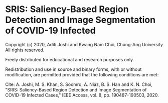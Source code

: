 # SRIS: Saliency-Based Region Detection and Image Segmentation of COVID-19 Infected

Copyright (c) 2020, Aditi Joshi and Kwang Nam Choi, Chung-Ang University
All rights reserved.

Freely distributed for educational and research purposes only.

Redistribution and use in source and binary forms, with or without
modification, are permitted provided that the following conditions are met:

Cite: A. Joshi, M. S. Khan, S. Soomro, A. Niaz, B. S. Han and K. N. Choi, 
      "SRIS: Saliency-Based Region Detection and Image Segmentation of COVID-19 
      Infected Cases," IEEE Access, vol. 8, pp. 190487-190503, 2020.
